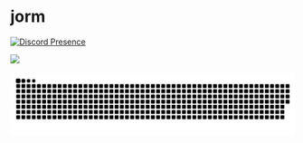 <h1>jorm</h1>

[![Discord Presence](https://lanyard.cnrad.dev/api/743010360340250725)](https://discord.com/users/743010360340250725)

<img src="https://profile-counter.glitch.me/sirjorm/count.svg" />

![Snake animation](https://github.com/sirjorm/sirjorm/blob/output/github-contribution-grid-snake.svg)
